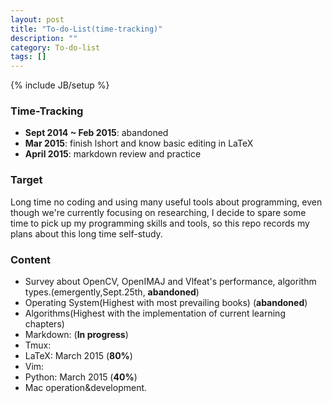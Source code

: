 ```yaml
---
layout: post
title: "To-do-List(time-tracking)"
description: ""
category: To-do-list
tags: []
---
```

{% include JB/setup %}

### **Time-Tracking**

- **Sept 2014 ~ Feb 2015**: abandoned
- **Mar 2015**: finish lshort and know basic editing in LaTeX
- **April 2015**: markdown review and practice

### **Target**

Long time no coding and using many useful tools about programming, even though we're currently focusing on researching, I decide to spare some time to pick up my programming skills and tools, so this repo records my plans about this long time self-study.


### **Content**

- Survey about OpenCV, OpenIMAJ and Vlfeat's performance, algorithm types.(emergently,Sept.25th, **abandoned**)
- Operating System(Highest with most prevailing books) (**abandoned**)
- Algorithms(Highest with the implementation of current learning chapters)
- Markdown: (**In progress**)
- Tmux:
- LaTeX: March 2015 (**80%**)
- Vim:
- Python: March 2015 (**40%**)
- Mac operation&development.


